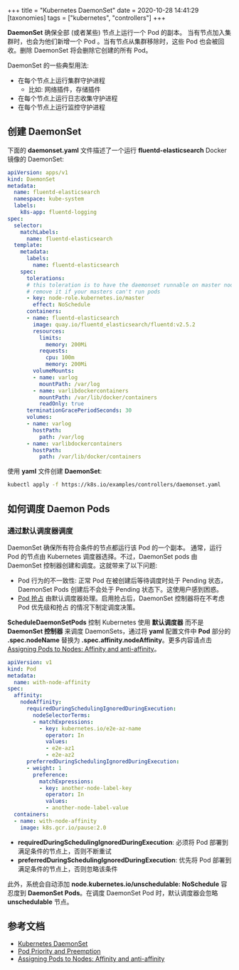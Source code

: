 +++
title = "Kubernetes DaemonSet"
date = 2020-10-28 14:41:29
[taxonomies]
tags = ["kubernetes", "controllers"]
+++

**DaemonSet** 确保全部 (或者某些) 节点上运行一个 Pod 的副本。 当有节点加入集群时，也会为他们新增一个 Pod 。当有节点从集群移除时，这些 Pod 也会被回收。删除 DaemonSet 将会删除它创建的所有 Pod。

DaemonSet 的一些典型用法:

* 在每个节点上运行集群守护进程
  * 比如: 网络插件，存储插件
* 在每个节点上运行日志收集守护进程
* 在每个节点上运行监控守护进程

## 创建 DaemonSet

下面的 **daemonset.yaml** 文件描述了一个运行 **fluentd-elasticsearch** Docker 镜像的 DaemonSet:

``` yaml
apiVersion: apps/v1
kind: DaemonSet
metadata:
  name: fluentd-elasticsearch
  namespace: kube-system
  labels:
    k8s-app: fluentd-logging
spec:
  selector:
    matchLabels:
      name: fluentd-elasticsearch
  template:
    metadata:
      labels:
        name: fluentd-elasticsearch
    spec:
      tolerations:
      # this toleration is to have the daemonset runnable on master nodes
      # remove it if your masters can't run pods
      - key: node-role.kubernetes.io/master
        effect: NoSchedule
      containers:
      - name: fluentd-elasticsearch
        image: quay.io/fluentd_elasticsearch/fluentd:v2.5.2
        resources:
          limits:
            memory: 200Mi
          requests:
            cpu: 100m
            memory: 200Mi
        volumeMounts:
        - name: varlog
          mountPath: /var/log
        - name: varlibdockercontainers
          mountPath: /var/lib/docker/containers
          readOnly: true
      terminationGracePeriodSeconds: 30
      volumes:
      - name: varlog
        hostPath:
          path: /var/log
      - name: varlibdockercontainers
        hostPath:
          path: /var/lib/docker/containers
```

使用 **yaml** 文件创建 **DaemonSet**:

``` bash
kubectl apply -f https://k8s.io/examples/controllers/daemonset.yaml
```

## 如何调度 Daemon Pods

### 通过默认调度器调度

DaemonSet 确保所有符合条件的节点都运行该 Pod 的一个副本。 通常，运行 Pod 的节点由 Kubernetes 调度器选择。不过，DaemonSet pods 由 DaemonSet 控制器创建和调度。这就带来了以下问题:

* Pod 行为的不一致性: 正常 Pod 在被创建后等待调度时处于 Pending 状态， DaemonSet Pods 创建后不会处于 Pending 状态下。这使用户感到困惑。
* [Pod 抢占](https://kubernetes.io/docs/concepts/configuration/pod-priority-preemption/) 由默认调度器处理。启用抢占后，DaemonSet 控制器将在不考虑 Pod 优先级和抢占 的情况下制定调度决策。

**ScheduleDaemonSetPods** 控制 Kubernetes 使用 **默认调度器** 而不是 **DaemonSet 控制器** 来调度 DaemonSets，通过将 **yaml** 配置文件中 **Pod** 部分的 **.spec.nodeName** 替换为 **.spec.affinity.nodeAffinity**。更多内容请点击 [Assigning Pods to Nodes: Affinity and anti-affinity](https://kubernetes.io/docs/concepts/scheduling-eviction/assign-pod-node/#affinity-and-anti-affinity)。

``` yaml
apiVersion: v1
kind: Pod
metadata:
  name: with-node-affinity
spec:
  affinity:
    nodeAffinity:
      requiredDuringSchedulingIgnoredDuringExecution:
        nodeSelectorTerms:
        - matchExpressions:
          - key: kubernetes.io/e2e-az-name
            operator: In
            values:
            - e2e-az1
            - e2e-az2
      preferredDuringSchedulingIgnoredDuringExecution:
      - weight: 1
        preference:
          matchExpressions:
          - key: another-node-label-key
            operator: In
            values:
            - another-node-label-value
  containers:
  - name: with-node-affinity
    image: k8s.gcr.io/pause:2.0
```

* **requiredDuringSchedulingIgnoredDuringExecution**: 必须将 Pod 部署到满足条件的节点上，否则不断重试
* **preferredDuringSchedulingIgnoredDuringExecution**: 优先将 Pod 部署到满足条件的节点上，否则忽略该条件

此外，系统会自动添加 **node.kubernetes.io/unschedulable: NoSchedule** 容忍度到 **DaemonSet Pods**。在调度 DaemonSet Pod 时，默认调度器会忽略 **unschedulable** 节点。

## 参考文档

* [Kubernetes DaemonSet](https://kubernetes.io/docs/concepts/workloads/controllers/daemonset/)
* [Pod Priority and Preemption](https://kubernetes.io/docs/concepts/configuration/pod-priority-preemption/)
* [Assigning Pods to Nodes: Affinity and anti-affinity](https://kubernetes.io/docs/concepts/scheduling-eviction/assign-pod-node/#affinity-and-anti-affinity)
